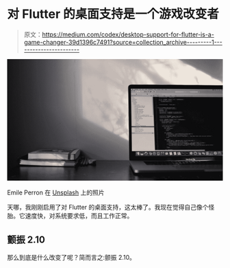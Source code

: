 # 对 Flutter 的桌面支持是一个游戏改变者

> 原文：<https://medium.com/codex/desktop-support-for-flutter-is-a-game-changer-39d1396c7491?source=collection_archive---------1----------------------->

![](img/74247a9a32a0f67dd2c2c0f83ebaaf35.png)

Emile Perron 在 [Unsplash](https://unsplash.com?utm_source=medium&utm_medium=referral) 上的照片

天哪，我刚刚启用了对 Flutter 的桌面支持，这太棒了。我现在觉得自己像个怪胎。它速度快，对系统要求低，而且工作正常。

## 颤振 2.10

那么到底是什么改变了呢？简而言之:颤振 2.10。